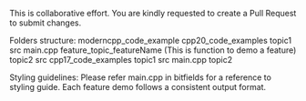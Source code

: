 This is collaborative effort. You are kindly requested to create a Pull Request to submit changes.

Folders structure:
       moderncpp_code_example
              cpp20_code_examples
                    topic1
                        src
                            main.cpp
                                feature_topic_featureName   (This is function to demo a feature)
                    topic2
                        src
              cpp17_code_examples
                    topic1
                        src
                            main.cpp
                    topic2
                
Styling guidelines:
           Please refer main.cpp in bitfields for a reference to styling guide.
           Each feature demo follows a consistent output format.

